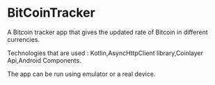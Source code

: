# BitCoinTracker
A Bitcoin tracker app that gives the updated rate of Bitcoin in different currencies.

Technologies that are used : Kotlin,AsyncHttpClient library,Coinlayer Api,Android Components.

The app can be run using emulator or a real device.
